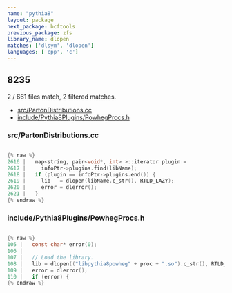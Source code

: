 ```yaml
---
name: "pythia8"
layout: package
next_package: bcftools
previous_package: zfs
library_name: dlopen
matches: ['dlsym', 'dlopen']
languages: ['cpp', 'c']
---
```

## 8235
2 / 661 files match, 2 filtered matches.

 - [src/PartonDistributions.cc](#srcpartondistributionscc)
 - [include/Pythia8Plugins/PowhegProcs.h](#includepythia8pluginspowhegprocsh)

### src/PartonDistributions.cc

```cpp

{% raw %}
2616 |   map<string, pair<void*, int> >::iterator plugin =
2617 |     infoPtr->plugins.find(libName);
2618 |   if (plugin == infoPtr->plugins.end()) {
2619 |     lib   = dlopen(libName.c_str(), RTLD_LAZY);
2620 |     error = dlerror();
2621 |   }
{% endraw %}

```
### include/Pythia8Plugins/PowhegProcs.h

```c

{% raw %}
105 |   const char* error(0);
106 | 
107 |   // Load the library.
108 |   lib = dlopen(("libpythia8powheg" + proc + ".so").c_str(), RTLD_LAZY);
109 |   error = dlerror();
110 |   if (error) {
{% endraw %}

```